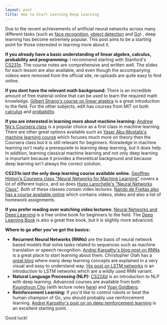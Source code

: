 ```yaml
---
layout: post
title: How to Start Learning Deep Learning
---
```


Due to the recent achievements of artificial neural networks across many different tasks (such as [face recognition](https://research.facebook.com/publications/deepface-closing-the-gap-to-human-level-performance-in-face-verification/), [object detection](http://blogs.microsoft.com/next/2015/12/10/microsoft-researchers-win-imagenet-computer-vision-challenge/) and [Go](https://deepmind.com/alpha-go)) , deep learning has become extremely popular. This post aims to be a starting point for those interested in learning more about it.

**If you already have a basic understanding of linear algebra, calculus, probability and programming:** I recommend starting with Stanford's [CS231n](http://cs231n.stanford.edu/). The course notes are comprehensive and written well. The slides for each lesson are also available, and even though the accompanying videos were removed from the official site, re-uploads are quite easy to find online.

**If you dont have the relevant math background:** There is an incredible amount of free material online that can be used to learn the required math knowledge. [Gilbert Strang's course on linear algebra](https://www.youtube.com/watch?v=ZK3O402wf1c) is a great introduction to the field. For the other subjects, edX has courses from MIT on both [calculus](https://www.edx.org/course/calculus-1a-differentiation-mitx-18-01-1x) and [probability](https://www.edx.org/course/introduction-probability-science-mitx-6-041x-1).

**If you are interested in learning more about machine learning:** [Andrew Ng's Coursera class](https://www.coursera.org/learn/machine-learning) is a popular choice as a first class in machine learning. There are other great options available such as [Yaser Abu-Mostafa's machine learning course](https://work.caltech.edu/telecourse.html) which focuses much more on theory then the Coursera class but it is still relevant for beginners. Knowledge in machine learning isn't really a prerequisite to learning deep learning, but it does help. In addition, learning classical machine learning and not only deep learning is important because it provides a theoretical background and because deep learning isn't always the correct solution. 

**CS231n isnt the only deep learning course available online.** [Geoffrey Hinton's Coursera class "Neural Networks for Machine Learning"](https://www.coursera.org/course/neuralnets) covers a lot of different topics, and so does [Hugo Larochelle's "Neural Networks Class"](https://www.youtube.com/playlist?list=PL6Xpj9I5qXYEcOhn7TqghAJ6NAPrNmUBH). Both of these classes contain video lectures. [Nando de Freitas also has a course available online](https://www.cs.ox.ac.uk/people/nando.defreitas/machinelearning/) which contains videos, slides and also a list of homework assignments. 

**If you prefer reading over watching video lectures:** [Neural Networks and Deep Learning](http://neuralnetworksanddeeplearning.com/) is a free online book for beginners to the field. The [Deep Learning Book](http://www.deeplearningbook.org/) is also a great free book, but it is slightly more advanced.

**Where to go after you've got the basics:**

 - __Recurrent Neural Networks (RNNs)__ are the basis of neural network based models that solve tasks related to sequences such as machine translation or speech recognition. [Andrej Karpathy's blog post on RNNs](http://karpathy.github.io/2015/05/21/rnn-effectiveness/) is a great place to start learning about them. Christopher Olah has a [great blog](http://colah.github.io/) where many deep learning concepts are explained in a very visual and easy to understand way. [His post on LSTM networks](http://colah.github.io/posts/2015-08-Understanding-LSTMs/) is an introduction to LSTM networks which are a wildly used RNN variant. 
 - __Natural Language Processing (NLP):__ [CS224d](http://cs224d.stanford.edu/) is an introduction to NLP with deep learning. Advanced courses are available from both [Kyunghyun Cho](http://www.kyunghyuncho.me/home/courses/ds-ga-3001-fall-2015) (with lecture notes [here](https://github.com/nyu-dl/NLP_DL_Lecture_Note/blob/master/lecture_note.pdf)) and [Yoav Goldberg](http://u.cs.biu.ac.il/~yogo/nnlp.pdf).
 - __Reinforcement Learning:__ If you'd like to control robots or beat the human champion of Go, you should probably use reinforcement learning. [Andrej Karpathy's post on on deep reinforcement learning](http://karpathy.github.io/2016/05/31/rl/) is an excellent starting point. 

Good luck!
